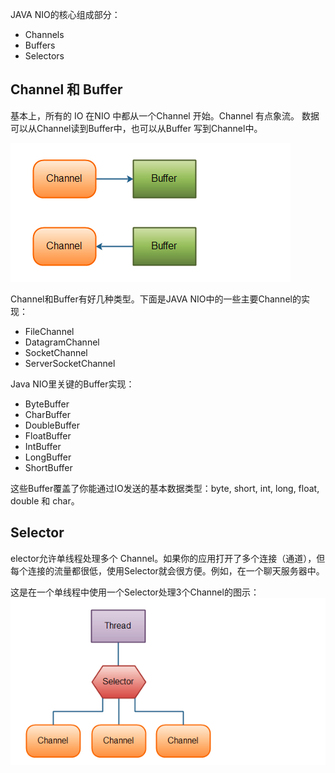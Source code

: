 JAVA NIO的核心组成部分：
* Channels
* Buffers
* Selectors
## Channel 和 Buffer
基本上，所有的 IO 在NIO 中都从一个Channel 开始。Channel 有点象流。 数据可以从Channel读到Buffer中，也可以从Buffer 写到Channel中。

![ChannelAndBuffer](https://raw.githubusercontent.com/benkang-chen/java-NIO/master/picture/ChannelAndBuffer.png)

Channel和Buffer有好几种类型。下面是JAVA NIO中的一些主要Channel的实现：
* FileChannel
* DatagramChannel
* SocketChannel
* ServerSocketChannel

Java NIO里关键的Buffer实现：
* ByteBuffer
* CharBuffer
* DoubleBuffer
* FloatBuffer
* IntBuffer
* LongBuffer
* ShortBuffer

这些Buffer覆盖了你能通过IO发送的基本数据类型：byte, short, int, long, float, double 和 char。
## Selector
elector允许单线程处理多个 Channel。如果你的应用打开了多个连接（通道），但每个连接的流量都很低，使用Selector就会很方便。例如，在一个聊天服务器中。

这是在一个单线程中使用一个Selector处理3个Channel的图示：
![Select](https://raw.githubusercontent.com/benkang-chen/java-NIO/master/picture/Select.png)
